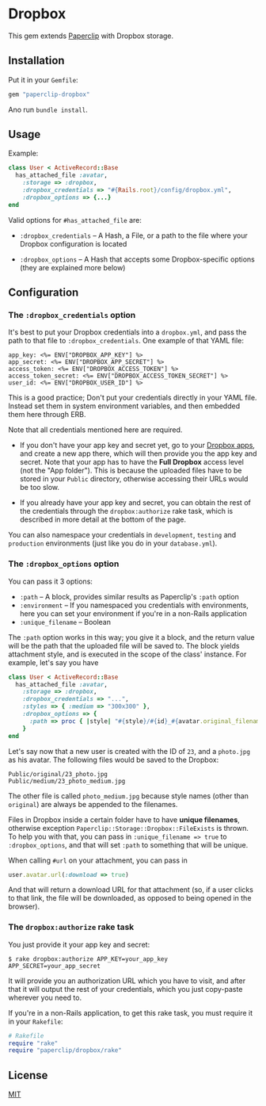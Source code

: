 # Dropbox

This gem extends [Paperclip](https://github.com/thoughtbot/paperclip) with Dropbox storage.

## Installation

Put it in your `Gemfile`:

```ruby
gem "paperclip-dropbox"
```

Ano run `bundle install`.

## Usage

Example:

```ruby
class User < ActiveRecord::Base
  has_attached_file :avatar,
    :storage => :dropbox,
    :dropbox_credentials => "#{Rails.root}/config/dropbox.yml",
    :dropbox_options => {...}
end
```

Valid options for `#has_attached_file` are:

- `:dropbox_credentials` – A Hash, a File, or a path to the file where your
  Dropbox configuration is located

- `:dropbox_options` – A Hash that accepts some Dropbox-specific options (they
  are explained more below)

## Configuration

### The `:dropbox_credentials` option

It's best to put your Dropbox credentials into a `dropbox.yml`, and pass the path to
that file to `:dropbox_credentials`. One example of that YAML file:

```erb
app_key: <%= ENV["DROPBOX_APP_KEY"] %>
app_secret: <%= ENV["DROPBOX_APP_SECRET"] %>
access_token: <%= ENV["DROPBOX_ACCESS_TOKEN"] %>
access_token_secret: <%= ENV["DROPBOX_ACCESS_TOKEN_SECRET"] %>
user_id: <%= ENV["DROPBOX_USER_ID"] %>
```

This is a good practice; Don't put your credentials directly in your YAML file.
Instead set them in system environment variables, and then embedded them here through ERB.

Note that all credentials mentioned here are required.

- If you don't have your app key and secret yet, go to your
  [Dropbox apps](https://www.dropbox.com/developers/apps), and create a new app there, which
  will then provide you the app key and secret. Note that your app has to have the
  **Full Dropbox** access level (not the "App folder"). This is because the uploaded files
  have to be stored in your `Public` directory, otherwise accessing their URLs
  would be too slow.

- If you already have your app key and secret, you can obtain the rest of
  the credentials through the `dropbox:authorize` rake task, which is described in
  more detail at the bottom of the page.

You can also namespace your credentials in `development`, `testing` and `production` environments
(just like you do in your `database.yml`).

### The `:dropbox_options` option

You can pass it 3 options:

- `:path` – A block, provides similar results as Paperclip's `:path` option
- `:environment` – If you namespaced you credentials with environments, here you
  can set your environment if you're in a non-Rails application
- `:unique_filename` – Boolean

The `:path` option works in this way; you give it a block, and the return value
will be the path that the uploaded file will be saved to. The block yields attachment style,
and is executed in the scope of the class' instance. For example, let's say you have

```ruby
class User < ActiveRecord::Base
  has_attached_file :avatar,
    :storage => :dropbox,
    :dropbox_credentials => "...",
    :styles => { :medium => "300x300" },
    :dropbox_options => {
      :path => proc { |style| "#{style}/#{id}_#{avatar.original_filename}"}
    }
end
```

Let's say now that a new user is created with the ID of `23`, and a `photo.jpg` as his
avatar. The following files would be saved to the Dropbox:

```
Public/original/23_photo.jpg
Public/medium/23_photo_medium.jpg
```

The other file is called `photo_medium.jpg` because style names (other than `original`)
are always be appended to the filenames.

Files in Dropbox inside a certain folder have to have **unique filenames**, otherwise exception
`Paperclip::Storage::Dropbox::FileExists` is thrown. To help you with that, you
can pass in `:unique_filename => true` to `:dropbox_options`, and that will set
`:path` to something that will be unique.

When calling `#url` on your attachment, you can pass in

```ruby
user.avatar.url(:download => true)
```

And that will return a download URL for that attachment (so, if a user clicks to
that link, the file will be downloaded, as opposed to being opened in the browser).

### The `dropbox:authorize` rake task

You just provide it your app key and secret:

```
$ rake dropbox:authorize APP_KEY=your_app_key APP_SECRET=your_app_secret
```

It will provide you an authorization URL which you have to visit, and after that
it will output the rest of your credentials, which you just copy-paste wherever
you need to.

If you're in a non-Rails application, to get this rake task, you must require it in
your `Rakefile`:

```ruby
# Rakefile
require "rake"
require "paperclip/dropbox/rake"
```

## License

[MIT](https://github.com/janko-m/paperclip-dropbox/blob/master/LICENSE)
